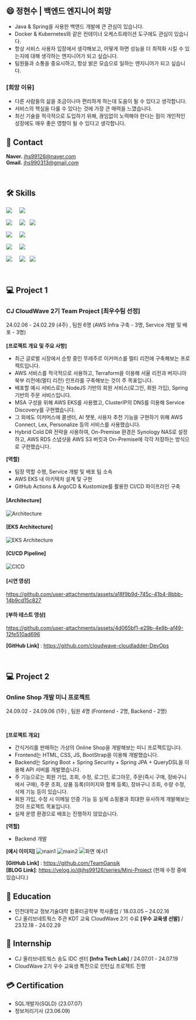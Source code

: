 ## 😄 정현수 | 백엔드 엔지니어 희망
- Java & Spring을 사용한 백엔드 개발에 큰 관심이 있습니다.
- Docker & Kubernetes와 같은 컨테이너 오케스트레이션 도구에도 관심이 있습니다.
- 항상 서비스 사용자 입장에서 생각해보고, 어떻게 하면 성능을 더 최적화 시킬 수 있는지에 대해 생각하는 엔지니어가 되고 싶습니다.
- 팀원들과 소통을 중요시하고, 항상 밝은 모습으로 일하는 엔지니어가 되고 싶습니다.

### **[희망 이유]**
- 다른 사람들의 삶을 조금이나마 편리하게 하는데 도움이 될 수 있다고 생각합니다.
- 서비스의 핵심을 다룰 수 있다는 것에 가장 큰 매력을 느꼈습니다.
- 최신 기술을 적극적으로 도입하기 위해, 끊임없이 노력해야 한다는 점이 개인적인 성장에도 매우 좋은 영향이 될 수 있다고 생각합니다.
&nbsp;  


## 📧 Contact
**Naver.** jhs99126@naver.com        
**Gmail.** jhs990313@gmail.com   

&nbsp;

## 🛠️ Skills  

<img src="https://img.shields.io/badge/Language-848484"/>&nbsp;&nbsp;&nbsp;&nbsp; 
<img src="https://img.shields.io/badge/Java-007396?style=flat-square&logo=java&logoColor=white"/>  

<img src="https://img.shields.io/badge/Web-Backend-848484"/>&nbsp;&nbsp;&nbsp;&nbsp; 
<img src="https://img.shields.io/badge/Spring-6DB33F?style=flat-square&logo=spring&logoColor=white"/> &nbsp; <img src="https://img.shields.io/badge/Spring%20Boot-6DB33F?style=flat-square&logo=springboot&logoColor=white">  

<img src="https://img.shields.io/badge/DataBase-848484"/>&nbsp;&nbsp;&nbsp;&nbsp; 
<img src="https://img.shields.io/badge/MySQL-4479A1?style=flat-square&logo=mysql&logoColor=white"/>

<img src="https://img.shields.io/badge/Cloud-848484"/>&nbsp;&nbsp;&nbsp;&nbsp;
<img src="https://img.shields.io/badge/AWS-232F3E?style=flat-square&logo=amazonaws&logoColor=white"/>

<img src="https://img.shields.io/badge/Container Orchestration-848484"/>&nbsp;&nbsp;&nbsp;&nbsp;  <img src="https://img.shields.io/badge/Docker-2496ED?style=flat-square&logo=docker&logoColor=white">&nbsp;&nbsp; 
<img src="https://img.shields.io/badge/Kubernetes-326CE5?style=flat-square&logo=kubernetes&logoColor=white">

<br>
  
## 💻 Project 1

### CJ CloudWave 2기 Team Project [최우수팀 선정]
24.02.06 - 24.02.29 (4주) , 팀원 6명 (AWS Infra 구축 - 3명, Service 개발 및 배포 - 3명) 
<br>
<br>
**[프로젝트 개요 및 주요 사항]**
- 최근 글로벌 시장에서 순항 중인 뚜레주르 이커머스를 멀티 리전에 구축해보는 프로젝트입니다.
- AWS 서비스를 적극적으로 사용하고, Terraform을 이용해 서울 리전과 버지니아 북부 리전에(멀티 리전) 인프라를 구축해보는 것이 주 목표입니다.
- 배포할 예시 서비스로는 NodeJS 기반의 회원 서비스(로그인, 회원 가입), Spring 기반의 주문 서비스입니다.
- MSA 구성을 위해 AWS EKS를 사용했고, ClusterIP의 DNS를 이용해 Service Discovery를 구현했습니다.
- 그 외에도 이커머스에 콜센터, AI 챗봇, 사용자 추천 기능을 구현하기 위해 AWS Connect, Lex, Personalize 등의 서비스를 사용했습니다.
- Hybrid Cold DR 전략을 사용하여, On-Premise 환경은 Synology NAS로 설정하고, AWS RDS 스냅샷을 AWS S3 버킷과 On-Premise에 각각 저장하는 방식으로 구현했습니다.

**[역할]**
- 팀장 역할 수행, Service 개발 및 배포 팀 소속
- AWS EKS 내 아키텍처 설계 및 구현
- GitHub Actions & ArgoCD & Kustomize를 활용한 CI/CD 파이프라인 구축

#### **[Architecture]**
![Architecture](https://github.com/user-attachments/assets/19bbe38c-6a64-4460-a7aa-30ea1619be74)

#### **[EKS Architecture]**
![EKS Architecture](https://github.com/user-attachments/assets/01f15585-5c2b-46d7-baa1-8b9e97f2164f)

#### **[CI/CD Pipeline]**
![CICD](https://github.com/user-attachments/assets/2313b2df-ff10-408f-a545-dfc248fc1feb)

#### **[시연 영상]**
https://github.com/user-attachments/assets/a18f9b9d-745c-41b4-8bbb-14b9cd15c827

#### **[부하 테스트 영상]**
https://github.com/user-attachments/assets/4d065bf1-e29b-4e9b-af49-12fe510ad696





**[GitHub Link]** : https://github.com/cloudwave-cloudladder-DevOps


&nbsp;  
## 💻 Project 2

### Online Shop 개발 미니 프로젝트 
24.09.02 - 24.09.06 (1주) , 팀원 4명 (Frontend - 2명, Backend - 2명) 

<br>

**[프로젝트 개요]**
- 간식거리를 판매하는 가상의 Online Shop을 개발해보는 미니 프로젝트입니다.
- Frontend는 HTML, CSS, JS, BootStrap을 이용해 개발했습니다.
- Backend는 Spring Boot + Spring Security + Spring JPA + QueryDSL을 이용해 API 서버를 개발했습니다.
- 주 기능으로는 회원 가입, 조회, 수정, 로그인, 로그아웃, 주문(즉시 구매, 장바구니에서 구매), 주문 조회, 상품 등록(이미지와 함께 등록), 장바구니 조회, 수량 수정, 삭제 기능 등이 있습니다.
- 회원 가입, 수정 시 이메일 인증 기능 등 실제 쇼핑몰과 최대한 유사하게 개발해보는 것이 프로젝트 목표입니다.
- 실제 운영 환경으로 배포는 진행하지 않았습니다.

**[역할]**
- Backend 개발

**[예시 이미지]**
![main1](https://github.com/user-attachments/assets/123eefcf-4a04-4c3d-ad5d-fc4f8a7688d6)
![main2](https://github.com/user-attachments/assets/5fd14253-f4a2-45f6-b400-3f63cfb80dfc)
![화면 예시1](https://github.com/user-attachments/assets/70223615-8cc8-4a8d-a7f5-3658faca71a8)

**[GitHub Link]** : https://github.com/TeamGansik
<br>
**[BLOG Link]**: https://velog.io/@jhs99126/series/Mini-Project  (현재 수정 중에 있습니다.)
&nbsp;  

## 📙 Education
- 인천대학교 정보기술대학 컴퓨터공학부 학사졸업  / 18.03.05 – 24.02.16
- CJ 올리브네트웍스 주관 KDT 교육 CloudWave 2기 수료 **[우수 교육생 선발]** / 23.12.18 - 24.02.29

## 💼 Internship
- CJ 올리브네트웍스 송도 IDC 센터 **[Infra Tech Lab]** / 24.07.01 - 24.07.19
- CloudWave 2기 우수 교육생 특전으로 인턴십 프로젝트 진행

## 💳 Certification
- SQL개발자(SQLD) (23.07.07)
- 정보처리기사 (23.06.09)



